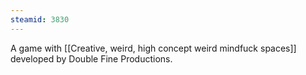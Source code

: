 ```yaml
---
steamid: 3830
---
```

A game with [[Creative, weird, high concept weird mindfuck spaces]] developed by Double Fine Productions.